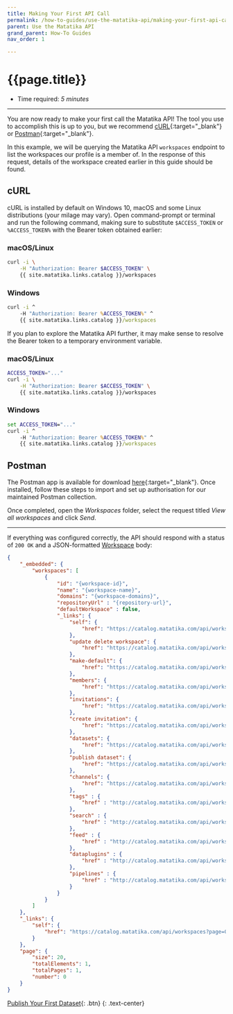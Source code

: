 ```yaml
---
title: Making Your First API Call
permalink: /how-to-guides/use-the-matatika-api/making-your-first-api-call
parent: Use the Matatika API
grand_parent: How-To Guides
nav_order: 1

---
```


# {{page.title}}

- Time required: *5 minutes*

---

You are now ready to make your first call the Matatika API! The tool you use to accomplish this is up to you, but we recommend [cURL](https://curl.haxx.se/docs/manual.html){:target="_blank"} or [Postman](https://learning.postman.com/docs/postman/launching-postman/introduction/){:target="_blank"}.

In this example, we will be querying the Matatika API `workspaces` endpoint to list the workspaces our profile is a member of. In the response of this request, details of the workspace created earlier in this guide should be found.

## cURL
cURL is installed by default on Windows 10, macOS and some Linux distributions (your milage may vary). Open command-prompt or terminal and run the following command, making sure to substitute `$ACCESS_TOKEN` or `%ACCESS_TOKEN%` with the Bearer token obtained earlier:

### macOS/Linux
```bash
curl -i \
    -H "Authorization: Bearer $ACCESS_TOKEN" \
    {{ site.matatika.links.catalog }}/workspaces
```

### Windows
```bat
curl -i ^
    -H "Authorization: Bearer %ACCESS_TOKEN%" ^
    {{ site.matatika.links.catalog }}/workspaces
```

If you plan to explore the Matatika API further, it may make sense to resolve the Bearer token to a temporary environment variable.

### macOS/Linux
```bash
ACCESS_TOKEN="..."
curl -i \
    -H "Authorization: Bearer $ACCESS_TOKEN" \
    {{ site.matatika.links.catalog }}/workspaces
```

### Windows
```bat
set ACCESS_TOKEN="..."
curl -i ^
    -H "Authorization: Bearer %ACCESS_TOKEN%" ^
    {{ site.matatika.links.catalog }}/workspaces
```

## Postman
The Postman app is available for download [here](https://www.postman.com/downloads/){:target="_blank"}. Once installed, follow these steps to import and set up authorisation for our maintained Postman collection.

Once completed, open the *Workspaces* folder, select the request titled *View all workspaces* and click *Send*.

---

If everything was configured correctly, the API should respond with a status of `200 OK` and a JSON-formatted [Workspace]({{site.baseurl}}/api/resources/workspaces#workspace) body:

```json
{
    "_embedded": {
        "workspaces": [
            {
                "id": "{workspace-id}",
                "name": "{workspace-name}",
                "domains": "{workspace-domains}",
                "repositoryUrl" : "{repository-url}",
                "defaultWorkspace" : false,
                "_links": {
                    "self": {
                        "href": "https://catalog.matatika.com/api/workspaces/{workspace-id}"
                    },
                    "update delete workspace": {
                        "href": "https://catalog.matatika.com/api/workspaces/{workspace-id}"
                    },
                    "make-default": {
                        "href": "https://catalog.matatika.com/api/workspaces/{workspace-id}/default"
                    },
                    "members": {
                        "href": "https://catalog.matatika.com/api/workspaces/{workspace-id}/members"
                    },
                    "invitations": {
                        "href": "https://catalog.matatika.com/api/workspaces/{workspace-id}/invitations"
                    },
                    "create invitation": {
                        "href": "https://catalog.matatika.com/api/workspaces/{workspace-id}/invitations",
                    },
                    "datasets": {
                        "href": "https://catalog.matatika.com/api/workspaces/{workspace-id}/datasets",
                    },
                    "publish dataset": {
                        "href": "https://catalog.matatika.com/api/workspaces/{workspace-id}/datasets",
                    },
                    "channels": {
                        "href": "https://catalog.matatika.com/api/workspaces/{workspace-id}/channels",
                    },
                    "tags" : {
                        "href" : "http://catalog.matatika.com/api/workspaces/{workspace-id}/tags"
                    },
                    "search" : {
                        "href" : "http://catalog.matatika.com/api/workspaces/{workspace-id}/search"
                    },
                    "feed" : {
                        "href" : "http://catalog.matatika.com/api/workspaces/{workspace-id}/feed"
                    },
                    "dataplugins" : {
                        "href" : "http://catalog.matatika.com/api/workspaces/{workspace-id}/dataplugins"
                    },
                    "pipelines" : {
                        "href" : "http://catalog.matatika.com/api/workspaces/{workspace-id}/pipelines"
                    }
                }
            }
        ]
    },
    "_links": {
        "self": {
            "href": "https://catalog.matatika.com/api/workspaces?page=0&size=20"
        }
    },
    "page": {
        "size": 20,
        "totalElements": 1,
        "totalPages": 1,
        "number": 0
    }
}
```

[Publish Your First Dataset]({{site.baseurl}}/how-to-guides/data/publish-a-dataset-api){: .btn}
{: .text-center}